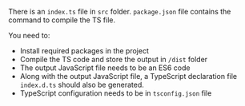 There is an `index.ts` file in `src` folder. `package.json` file contains the command to compile the TS file.

You need to:

- Install required packages in the project
- Compile the TS code and store the output in `/dist` folder
- The output JavaScript file needs to be an ES6 code
- Along with the output JavaScript file, a TypeScript declaration file `index.d.ts` should also be generated.
- TypeScript configuration needs to be in `tsconfig.json` file
